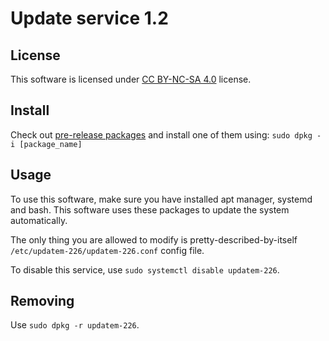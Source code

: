 # Update service 1.2
## License
This software is licensed under [CC BY-NC-SA 4.0](https://creativecommons.org/licenses/by-nc-sa/4.0/) license.

## Install
Check out [pre-release packages](https://github.com/idigitallegacy/updatem-226/releases/tag/prerelease) and install one of them using: `sudo dpkg -i [package_name]`

## Usage
To use this software, make sure you have installed apt manager, systemd and bash. This software uses these packages to update the system automatically.

The only thing you are allowed to modify is pretty-described-by-itself `/etc/updatem-226/updatem-226.conf` config file.

To disable this service, use `sudo systemctl disable updatem-226`.

## Removing
Use `sudo dpkg -r updatem-226`.

